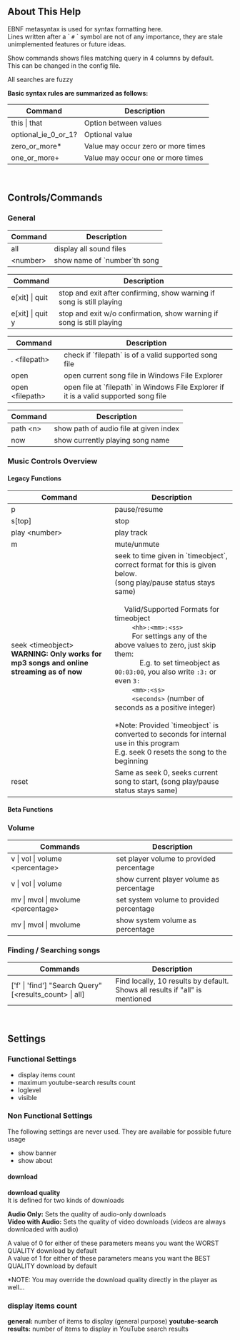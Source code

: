 ## About This Help

EBNF metasyntax is used for syntax formatting here.  
Lines written after a \` `#` \` symbol are not of any importance, they are stale unimplemented features or future ideas.

Show commands shows files matching query in 4 columns by default.  
This can be changed in the config file.

All searches are fuzzy

**Basic syntax rules are summarized as follows:**

| Command             | Description                        |
| ------------------- | ---------------------------------- |
| this \| that        | Option between values              |
| optional_ie_0_or_1? | Optional value                     |
| zero_or_more\*      | Value may occur zero or more times |
| one_or_more+        | Value may occur one or more times  |

<br>

## Controls/Commands

### General

| Command   | Description                    |
| --------- | ------------------------------ |
| all       | display all sound files        |
| <number\> | show name of \`number\`th song |

| Command          | Description                                                           |
| ---------------- | --------------------------------------------------------------------- |
| e[xit] \| quit   | stop and exit after confirming, show warning if song is still playing |
| e[xit] \| quit y | stop and exit w/o confirmation, show warning if song is still playing |

| Command          | Description                                                                             |
| ---------------- | --------------------------------------------------------------------------------------- |
| . <filepath\>    | check if \`filepath\` is of a valid supported song file                                 |
| open             | open current song file in Windows File Explorer                                         |
| open <filepath\> | open file at \`filepath\` in Windows File Explorer if it is a valid supported song file |

| Command   | Description                            |
| --------- | -------------------------------------- |
| path <n\> | show path of audio file at given index |
| now       | show currently playing song name       |

### Music Controls Overview

#### Legacy Functions

| Command                                                                                      | Description                                                                                                                                                                                                                                                                                                                                                                                                                                                                                                                                                                                                                                                                                                                                                                                                                                                                        |
| -------------------------------------------------------------------------------------------- | ---------------------------------------------------------------------------------------------------------------------------------------------------------------------------------------------------------------------------------------------------------------------------------------------------------------------------------------------------------------------------------------------------------------------------------------------------------------------------------------------------------------------------------------------------------------------------------------------------------------------------------------------------------------------------------------------------------------------------------------------------------------------------------------------------------------------------------------------------------------------------------- |
| p                                                                                            | pause/resume                                                                                                                                                                                                                                                                                                                                                                                                                                                                                                                                                                                                                                                                                                                                                                                                                                                                       |
| s[top]                                                                                       | stop                                                                                                                                                                                                                                                                                                                                                                                                                                                                                                                                                                                                                                                                                                                                                                                                                                                                               |
| play <number\>                                                                               | play track                                                                                                                                                                                                                                                                                                                                                                                                                                                                                                                                                                                                                                                                                                                                                                                                                                                                         |
| m                                                                                            | mute/unmute                                                                                                                                                                                                                                                                                                                                                                                                                                                                                                                                                                                                                                                                                                                                                                                                                                                                        |
| seek <timeobject\> <br> **WARNING: Only works for mp3 songs and online streaming as of now** | seek to time given in \`timeobject\`, correct format for this is given below. <br> (song play/pause status stays same) <br><br> &nbsp;&nbsp;&nbsp;&nbsp; Valid/Supported Formats for timeobject <br> &nbsp;&nbsp;&nbsp;&nbsp;&nbsp;&nbsp;&nbsp;&nbsp; `<hh>:<mm>:<ss>` <br> &nbsp;&nbsp;&nbsp;&nbsp;&nbsp;&nbsp;&nbsp;&nbsp; For settings any of the above values to zero, just skip them: <br> &nbsp;&nbsp;&nbsp;&nbsp;&nbsp;&nbsp;&nbsp;&nbsp;&nbsp;&nbsp;&nbsp;&nbsp; E.g. to set timeobject as `00:03:00`, you also write `:3:` or even `3:` <br> &nbsp;&nbsp;&nbsp;&nbsp;&nbsp;&nbsp;&nbsp;&nbsp; `<mm>:<ss>` <br> &nbsp;&nbsp;&nbsp;&nbsp;&nbsp;&nbsp;&nbsp;&nbsp; `<seconds>` (number of seconds as a positive integer) <br><br> \*Note: Provided \`timeobject\` is converted to seconds for internal use in this program <br> E.g. seek 0 resets the song to the beginning |
| reset                                                                                        | Same as seek 0, seeks current song to start, (song play/pause status stays same)                                                                                                                                                                                                                                                                                                                                                                                                                                                                                                                                                                                                                                                                                                                                                                                                   |

#### Beta Functions

### Volume

| Commands                            | Description                              |
| ----------------------------------- | ---------------------------------------- |
| v \| vol \| volume <percentage\>    | set player volume to provided percentage |
| v \| vol \| volume                  | show current player volume as percentage |
| mv \| mvol \| mvolume <percentage\> | set system volume to provided percentage |
| mv \| mvol \| mvolume               | show system volume as percentage         |

### Finding / Searching songs

| Commands                                                 | Description                                                  |
| -------------------------------------------------------- | ------------------------------------------------------------ |
| ['f' \| 'find'] "Search Query" [<results_count\> \| all] | Find locally, 10 results by default. Shows all results if "all" is mentioned |

<br>

## Settings
### Functional Settings
- display items count
- maximum youtube-search results count
- loglevel
- visible

### Non Functional Settings
The following settings are never used.
They are available for possible future usage
- show banner
- show about

#### download
**download quality**  
It is defined for two kinds of downloads

**Audio Only:**       Sets the quality of audio-only downloads  
**Video with Audio:** Sets the quality of video downloads (videos are always downloaded with audio)

A value of 0 for either of these parameters means you want the WORST QUALITY download by default  
A value of 1 for either of these parameters means you want the BEST QUALITY download by default

\*NOTE: You may override the download quality directly in the player as well...  

### display items count
**general:** number of items to display (general purpose)
**youtube-search results:** number of items to display in YouTube search results



